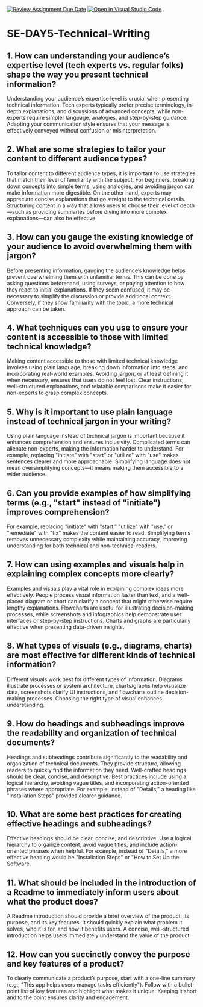 [![Review Assignment Due Date](https://classroom.github.com/assets/deadline-readme-button-22041afd0340ce965d47ae6ef1cefeee28c7c493a6346c4f15d667ab976d596c.svg)](https://classroom.github.com/a/zsAR-pyY)
[![Open in Visual Studio Code](https://classroom.github.com/assets/open-in-vscode-2e0aaae1b6195c2367325f4f02e2d04e9abb55f0b24a779b69b11b9e10269abc.svg)](https://classroom.github.com/online_ide?assignment_repo_id=18587534&assignment_repo_type=AssignmentRepo)
# SE-DAY5-Technical-Writing
## 1. How can understanding your audience’s expertise level (tech experts vs. regular folks) shape the way you present technical information?
Understanding your audience’s expertise level is crucial when presenting technical information. Tech experts typically prefer precise terminology, in-depth explanations, and discussions of advanced concepts, while non-experts require simpler language, analogies, and step-by-step guidance. Adapting your communication style ensures that your message is effectively conveyed without confusion or misinterpretation.
## 2. What are some strategies to tailor your content to different audience types?
To tailor content to different audience types, it is important to use strategies that match their level of familiarity with the subject. For beginners, breaking down concepts into simple terms, using analogies, and avoiding jargon can make information more digestible. On the other hand, experts may appreciate concise explanations that go straight to the technical details. Structuring content in a way that allows users to choose their level of depth—such as providing summaries before diving into more complex explanations—can also be effective.
## 3. How can you gauge the existing knowledge of your audience to avoid overwhelming them with jargon?
Before presenting information, gauging the audience’s knowledge helps prevent overwhelming them with unfamiliar terms. This can be done by asking questions beforehand, using surveys, or paying attention to how they react to initial explanations. If they seem confused, it may be necessary to simplify the discussion or provide additional context. Conversely, if they show familiarity with the topic, a more technical approach can be taken.
## 4. What techniques can you use to ensure your content is accessible to those with limited technical knowledge?
Making content accessible to those with limited technical knowledge involves using plain language, breaking down information into steps, and incorporating real-world examples. Avoiding jargon, or at least defining it when necessary, ensures that users do not feel lost. Clear instructions, well-structured explanations, and relatable comparisons make it easier for non-experts to grasp complex concepts.
## 5. Why is it important to use plain language instead of technical jargon in your writing?
Using plain language instead of technical jargon is important because it enhances comprehension and ensures inclusivity. Complicated terms can alienate non-experts, making the information harder to understand. For example, replacing "initiate" with "start" or "utilize" with "use" makes sentences clearer and more approachable. Simplifying language does not mean oversimplifying concepts—it means making them accessible to a wider audience.
## 6. Can you provide examples of how simplifying terms (e.g., "start" instead of "initiate") improves comprehension?
For example, replacing "initiate" with "start," "utilize" with "use," or "remediate" with "fix" makes the content easier to read. Simplifying terms removes unnecessary complexity while maintaining accuracy, improving understanding for both technical and non-technical readers.
## 7. How can using examples and visuals help in explaining complex concepts more clearly?
Examples and visuals play a vital role in explaining complex ideas more effectively. People process visual information faster than text, and a well-placed diagram or chart can clarify a concept that might otherwise require lengthy explanations. Flowcharts are useful for illustrating decision-making processes, while screenshots and infographics help demonstrate user interfaces or step-by-step instructions. Charts and graphs are particularly effective when presenting data-driven insights.
## 8. What types of visuals (e.g., diagrams, charts) are most effective for different kinds of technical information?
Different visuals work best for different types of information. Diagrams illustrate processes or system architecture, charts/graphs help visualize data, screenshots clarify UI instructions, and flowcharts outline decision-making processes. Choosing the right type of visual enhances understanding.
## 9. How do headings and subheadings improve the readability and organization of technical documents?
Headings and subheadings contribute significantly to the readability and organization of technical documents. They provide structure, allowing readers to quickly find the information they need. Well-crafted headings should be clear, concise, and descriptive. Best practices include using a logical hierarchy, avoiding vague titles, and incorporating action-oriented phrases where appropriate. For example, instead of "Details," a heading like "Installation Steps" provides clearer guidance.
## 10. What are some best practices for creating effective headings and subheadings?
Effective headings should be clear, concise, and descriptive. Use a logical hierarchy to organize content, avoid vague titles, and include action-oriented phrases when helpful. For example, instead of "Details," a more effective heading would be "Installation Steps" or "How to Set Up the Software.
## 11. What should be included in the introduction of a Readme to immediately inform users about what the product does?
A Readme introduction should provide a brief overview of the product, its purpose, and its key features. It should quickly explain what problem it solves, who it is for, and how it benefits users. A concise, well-structured introduction helps users immediately understand the value of the product.
## 12. How can you succinctly convey the purpose and key features of a product?
To clearly communicate a product’s purpose, start with a one-line summary (e.g., "This app helps users manage tasks efficiently"). Follow with a bullet-point list of key features and highlight what makes it unique. Keeping it short and to the point ensures clarity and engagement.
